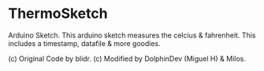 # ThermoSketch
Arduino Sketch.
This arduino sketch measures the celcius & fahrenheit.
This includes a timestamp, datafile & more goodies.

(c) Original Code by blidr.
(c) Modified by DolphinDev (Miguel H) & Milos.
